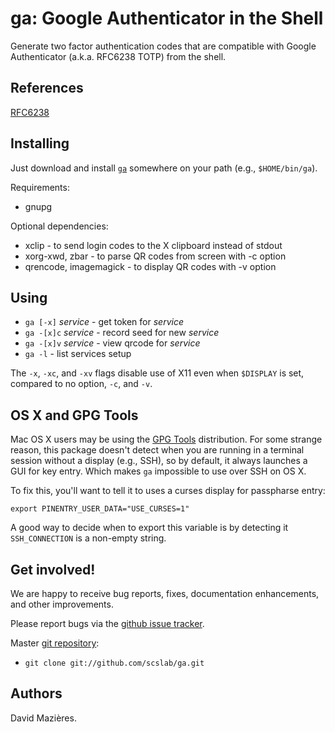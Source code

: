 # ga: Google Authenticator in the Shell

Generate two factor authentication codes that are compatible with
Google Authenticator (a.k.a. RFC6238 TOTP) from the shell.

## References

[RFC6238](https://tools.ietf.org/html/rfc6238)

## Installing

Just download and install
[`ga`](https://raw.githubusercontent.com/scslab/ga/master/ga)
somewhere on your path (e.g., `$HOME/bin/ga`).

Requirements:

* gnupg

Optional dependencies:

* xclip - to send login codes to the X clipboard instead of stdout
* xorg-xwd, zbar - to parse QR codes from screen with -c option
* qrencode, imagemagick - to display QR codes with -v option

## Using

* `ga [-x]` _service_ - get token for _service_
* `ga -[x]c` _service_ - record seed for new _service_
* `ga -[x]v` _service_ - view qrcode for _service_
* `ga -l` - list services setup

The `-x`, `-xc`, and `-xv` flags disable use of X11 even when
`$DISPLAY` is set, compared to no option, `-c`, and `-v`.

## OS X and GPG Tools

Mac OS X users may be using the [GPG Tools](https://gpgtools.org/)
distribution. For some strange reason, this package doesn't detect when you are
running in a terminal session without a display (e.g., SSH), so by default, it
always launches a GUI for key entry. Which makes `ga` impossible to use over
SSH on OS X.

To fix this, you'll want to tell it to uses a curses display for passpharse entry:

    export PINENTRY_USER_DATA="USE_CURSES=1"

A good way to decide when to export this variable is by detecting it
`SSH_CONNECTION` is a non-empty string.

## Get involved!

We are happy to receive bug reports, fixes, documentation enhancements,
and other improvements.

Please report bugs via the
[github issue tracker](http://github.com/scslab/ga/issues).

Master [git repository](http://github.com/scslab/ga):

* `git clone git://github.com/scslab/ga.git`

## Authors

David Mazi&egrave;res.
